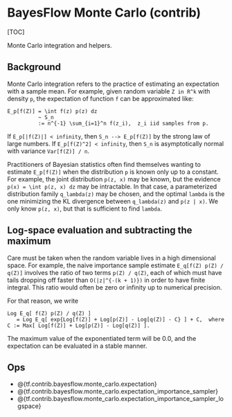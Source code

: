 # BayesFlow Monte Carlo (contrib)
[TOC]

Monte Carlo integration and helpers.

## Background

Monte Carlo integration refers to the practice of estimating an expectation with
a sample mean.  For example, given random variable `Z in R^k` with density `p`,
the expectation of function `f` can be approximated like:

```
E_p[f(Z)] = \int f(z) p(z) dz
          ~ S_n
          := n^{-1} \sum_{i=1}^n f(z_i),  z_i iid samples from p.
```

If `E_p[|f(Z)|] < infinity`, then `S_n --> E_p[f(Z)]` by the strong law of large
numbers.  If `E_p[f(Z)^2] < infinity`, then `S_n` is asymptotically normal with
variance `Var[f(Z)] / n`.

Practitioners of Bayesian statistics often find themselves wanting to estimate
`E_p[f(Z)]` when the distribution `p` is known only up to a constant.  For
example, the joint distribution `p(z, x)` may be known, but the evidence
`p(x) = \int p(z, x) dz` may be intractable.  In that case, a parameterized
distribution family `q_lambda(z)` may be chosen, and the optimal `lambda` is the
one minimizing the KL divergence between `q_lambda(z)` and
`p(z | x)`.  We only know `p(z, x)`, but that is sufficient to find `lambda`.


## Log-space evaluation and subtracting the maximum

Care must be taken when the random variable lives in a high dimensional space.
For example, the naive importance sample estimate `E_q[f(Z) p(Z) / q(Z)]`
involves the ratio of two terms `p(Z) / q(Z)`, each of which must have tails
dropping off faster than `O(|z|^{-(k + 1)})` in order to have finite integral.
This ratio would often be zero or infinity up to numerical precision.

For that reason, we write

```
Log E_q[ f(Z) p(Z) / q(Z) ]
   = Log E_q[ exp{Log[f(Z)] + Log[p(Z)] - Log[q(Z)] - C} ] + C,  where
C := Max[ Log[f(Z)] + Log[p(Z)] - Log[q(Z)] ].
```

The maximum value of the exponentiated term will be 0.0, and the expectation
can be evaluated in a stable manner.

## Ops

*   @{tf.contrib.bayesflow.monte_carlo.expectation}
*   @{tf.contrib.bayesflow.monte_carlo.expectation_importance_sampler}
*   @{tf.contrib.bayesflow.monte_carlo.expectation_importance_sampler_logspace}
